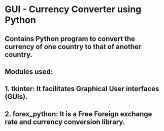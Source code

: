 # GUI - Currency Converter using Python
## Contains Python program to convert the currency of one country to that of another country. 
## Modules used:
## 1. tkinter: It facilitates  Graphical User interfaces (GUIs).
## 2. forex_python:  It is a Free Foreign exchange rate and currency conversion library.
